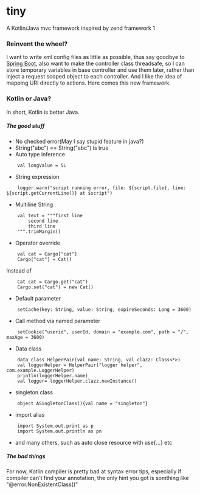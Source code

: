# tiny
A Kotlin/Java mvc framework inspired by zend framework 1

### Reinvent the wheel?
I want to write xml config files as little as possible, thus say goodbye to [Spring Boot](https://spring.io/projects/spring-boot), also want to make the controller class threadsafe, so I can store temporary variables in base controller and use them later, rather than inject a request scoped object to each controller. And I like the idea of mapping URI directly to actions. Here comes this new framework.

### Kotlin or Java?
In short, Kotlin is better Java.

##### The good stuff
* No checked error(May I say stupid feature in java?)
* String("abc") == String("abc") is true
* Auto type inference  
```
	val longValue = 5L
```	
* String expression  
```
	logger.warn("script running error, file: ${script.file}, line: ${script.getCurrentLine()} at $script")
```
* Multiline String
```
	val text = """first line
		second line
		third line
	""".trimMargin()
```
* Operator override  
```  
	val cat = Cargo["cat"]
	Cargo["cat"] = Cat()
```	
Instead of  
```
	Cat cat = Cargo.get("cat")
	Cargo.set("cat") = new Cat()
```
* Default parameter  
```
	setCache(key: String, value: String, expireSeconds: Long = 3600)
```	
* Call method via named parameter 
``` 
	setCookie("userid", userId, domain = "example.com", path = "/", maxAge = 3600)
```	
* Data class  
```
	data class HelperPair(val name: String, val clazz: Class<*>)
	val loggerHelper = HelperPair("logger helper", com.example.LoggerHelper)
	println(loggerHelper.name)
	val logger= loggerHelper.clazz.newInstance()
```	
* singleton class  
```
	object ASingletonClass(){val name = "singleton"}
```	
* import alias  

```
	import System.out.print as p
	import System.out.println as pn
```	
* and many others, such as auto close resource with use{...} etc

##### The bad things
For now, Kotlin compiler is pretty bad at syntax error tips, especially if compiler can't find your annotation, the only hint you got is somthing like "@error.NonExistentClass()"





